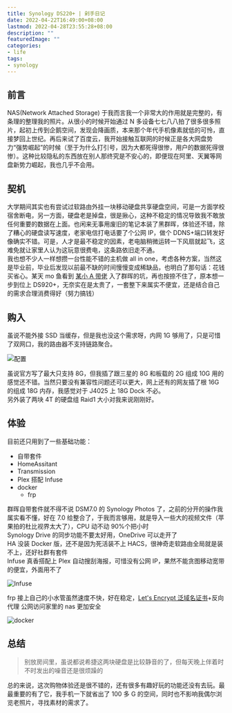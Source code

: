 ```yaml
---
title: Synology DS220+ | 剁手日记
date: 2022-04-22T16:49:00+08:00
lastmod: 2022-04-28T23:55:28+08:00
description: ""
featuredImage: ""
categories:
- life
tags:
- synology
---
```


## 前言

NAS(Network Attached Storage) 于我而言我一个非常大的作用就是完整的，有条理的整理我的照片。从很小的时候开始通过 N 多设备七七八八拍了很多很多照片，起初上传到企鹅空间，发现会降画质，本来那个年代手机像素就低的可怜，直接梦回上世纪。再后来试了百度云，我开始接触互联网的时候正是各大网盘势力“强势崛起”的时候（至于为什么打引号，因为大都死得很惨，用户的数据死得很惨）。这种比较隐私的东西放在别人那终究是不安心的，即便现在阿里、天翼等网盘新势力崛起，我也几乎不会用。  

## 契机

大学期间其实也有尝试过软路由外挂一块移动硬盘共享硬盘空间，可是一方面学校宿舍断电，另一方面，硬盘老是掉盘，很是揪心，这种不稳定的情况导致我不敢放任何重要的数据在上面。也闲来无事用废旧的笔记本装了黑群晖，体验还不错，除了糟心的硬盘读写速度，老家电信打电话要了个公网 IP，做个 DDNS+端口转发好像确实不错。可是，人才是最不稳定的因素，老电脑稍微运转一下风扇就起飞，这难免就让家里人认为这玩意很费电，这条路依旧走不通。  
我也想不少人一样想攒一台性能不错的主机做 all in one，考虑各种方案，当然这是毕业前，毕业后发现以前最不缺的时间慢慢变成稀缺品，也明白了那句话：花钱买省心。某天 mo 鱼看到 [某小 A 带佬](https://www.imalan.cn/) 入了群晖的坑，再也按捺不住了，原本想一步到位上 DS920+，无奈实在是太贵了，一套整下来属实不便宜，还是结合自己的需求合理消费得好（努力搞钱）

## 购入

虽说不能外接 SSD 当缓存，但是我也没这个需求呀，内网 1G 够用了，只是可惜了双网口，我的路由器不支持链路聚合。

![配置](https://cdn.zggsong.cn/2022/04/22/da0006cb3805e.png)

虽说官方写了最大只支持 8G，但我插了跟三星的 8G 和板载的 2G 组成 10G 用的感觉还不错。当然只要没有兼容性问题还可以更大，网上还有的网友插了根 16G 的组成 18G 内存，我感觉对于 J4025 上 18G Dock 不必。  
另外装了两块 4T 的硬盘组 Raid1 大小对我来说刚刚好。

## 体验

目前还只用到了一些基础功能：

- 自带套件
- HomeAssitant
- Transmission
- Plex 搭配 Infuse
- docker
  - frp

群晖自带套件就不得不说 DSM7.0 的 Synology Photos 了，之前的分开的操作我属实看不懂，好在 7.0 给整合了，于我而言够用，就是导入一些大的视频文件（苹果拍的杜比视界太大了），CPU 动不动 90%个把小时  
Synology Drive 的同步功能不要太好用，OneDrive 可以走开了  
HA 没装 Docker 版，还不是因为死活装不上 HACS，很神奇走软路由全局就是装不上，还好社群有套件  
Infuse 真香搭配上 Plex 自动搜刮海报，可惜没有公网 IP，果然不能贪图移动宽带的便宜，外面用不了  

![Infuse](https://cdn.zggsong.cn/2022/04/22/fd70ed199985e.jpeg)  

frp 接上自己的小水管虽然速度不快，好在稳定，[Let's Encrypt 泛域名证书](https://www.moewah.com/archives/1301.html)+反向代理 公网访问家里的 nas 更加安全  

![docker](https://cdn.zggsong.cn/2022/04/22/bbe88482a9d3b.png)

## 总结

> 别放房间里，虽说都说希捷这两块硬盘是比较静音的了，但每天晚上伴着时不时发出的噪音还是很烦躁的  

总的来说，这次购物体验还是很不错的，还有很多有趣好玩的功能还没有去玩。最最重要的有了它，我手机一下就省出了 100 多 G 的空间，同时也不影响我偶尔浏览老照片，寻找素材的需求了。
